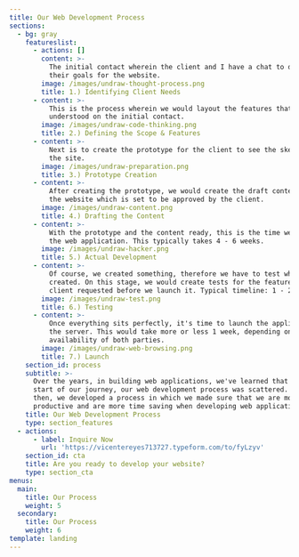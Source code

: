 ```yaml
---
title: Our Web Development Process
sections:
  - bg: gray
    featureslist:
      - actions: []
        content: >-
          The initial contact wherein the client and I have a chat to determine
          their goals for the website.
        image: /images/undraw-thought-process.png
        title: 1.) Identifying Client Needs
      - content: >-
          This is the process wherein we would layout the features that we
          understood on the initial contact.
        image: /images/undraw-code-thinking.png
        title: 2.) Defining the Scope & Features
      - content: >-
          Next is to create the prototype for the client to see the skeleton of
          the site.
        image: /images/undraw-preparation.png
        title: 3.) Prototype Creation
      - content: >-
          After creating the prototype, we would create the draft content for
          the website which is set to be approved by the client.
        image: /images/undraw-content.png
        title: 4.) Drafting the Content
      - content: >-
          With the prototype and the content ready, this is the time we develop
          the web application. This typically takes 4 - 6 weeks.
        image: /images/undraw-hacker.png
        title: 5.) Actual Development
      - content: >-
          Of course, we created something, therefore we have to test what we've
          created. On this stage, we would create tests for the features the
          client requested before we launch it. Typical timeline: 1 - 2 weeks.
        image: /images/undraw-test.png
        title: 6.) Testing
      - content: >-
          Once everything sits perfectly, it's time to launch the application to
          the server. This would take more or less 1 week, depending on the
          availability of both parties.
        image: /images/undraw-web-browsing.png
        title: 7.) Launch
    section_id: process
    subtitle: >-
      Over the years, in building web applications, we've learned that at the
      start of our journey, our web development process was scattered. Since
      then, we developed a process in which we made sure that we are more
      productive and are more time saving when developing web applications.
    title: Our Web Development Process
    type: section_features
  - actions:
      - label: Inquire Now
        url: 'https://vicentereyes713727.typeform.com/to/fyLzyv'
    section_id: cta
    title: Are you ready to develop your website?
    type: section_cta
menus:
  main:
    title: Our Process
    weight: 5
  secondary:
    title: Our Process
    weight: 6
template: landing
---
```


